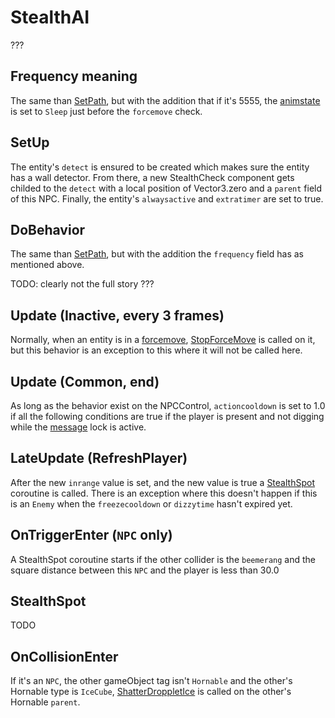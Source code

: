 # StealthAI
???

## Frequency meaning
The same than [SetPath](SetPath.md), but with the addition that if it's 5555, the [animstate](../../EntityControl/Animations/animstate.md) is set to `Sleep` just before the `forcemove` check.

## SetUp
The entity's `detect` is ensured to be created which makes sure the entity has a wall detector. From there, a new StealthCheck component gets childed to the `detect` with a local position of Vector3.zero and a `parent` field of this NPC. Finally, the entity's `alwaysactive` and `extratimer` are set to true.

## DoBehavior
The same than [SetPath](SetPath.md), but with the addition the `frequency` field has as mentioned above.

TODO: clearly not the full story ???

## Update (Inactive, every 3 frames)
Normally, when an entity is in a [forcemove](../EntityControl/EntityControl%20Methods.md#forcemove), [StopForceMove](../EntityControl/EntityControl%20Methods.md#StopForceMove) is called on it, but this behavior is an exception to this where it will not be called here.

## Update (Common, end)
As long as the behavior exist on the NPCControl, `actioncooldown` is set to 1.0 if all the following conditions are true if the player is present and not digging while the [message](../../SetText/Notable%20states.md#message) lock is active.

## LateUpdate (RefreshPlayer)
After the new `inrange` value is set, and the new value is true a [StealthSpot](ActionBehaviors/StealthAI.md#stealthspot) coroutine is called. There is an exception where this doesn't happen if this is an `Enemy` when the `freezecooldown` or `dizzytime` hasn't expired yet.

## OnTriggerEnter (`NPC` only)
A StealthSpot coroutine starts if the other collider is the `beemerang` and the square distance between this `NPC` and the player is less than 30.0

## StealthSpot
TODO

## OnCollisionEnter
If it's an `NPC`, the other gameObject tag isn't `Hornable` and the other's Hornable type is `IceCube`, [ShatterDroppletIce](../ShatterDroppletIce.md) is called on the other's Hornable `parent`.